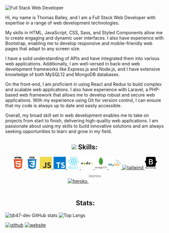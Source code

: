 ![Full Stack Web Developer](https://cdn.discordapp.com/attachments/676295815085424645/1100476278991224933/Thomas_Bailey_.png)

Hi, my name is Thomas Bailey, and I am a Full Stack Web Developer with expertise in a range of web development technologies.

My skills in HTML, JavaScript, CSS, Sass, and Styled Components allow me to create engaging and dynamic user interfaces. I also have experience with Bootstrap, enabling me to develop responsive and mobile-friendly web pages that adapt to any screen size.

I have a solid understanding of APIs and have integrated them into various web applications. Additionally, I am well-versed in back-end web development frameworks like Express.js and Node.js, and I have extensive knowledge of both MySQL12 and MongoDB databases.

On the front-end, I am proficient in using React and Redux to build complex and scalable web applications. I also have experience with Laravel, a PHP-based web framework that allows me to develop robust and secure web applications. With my experience using Git for version control, I can ensure that my code is always up to date and easily accessible.

Overall, my broad skill set in web development enables me to take on projects from start to finish, delivering high-quality web applications. I am passionate about using my skills to build innovative solutions and am always seeking opportunities to learn and grow in my field.


<h2 align="center"><image height="40px" src="https://cdn-icons-png.flaticon.com/512/9166/9166953.png" /> Skills:</h2>
<p align="center"> 
<a href="https://www.w3.org/html/" target="_blank" rel="noreferrer"> <img src="https://raw.githubusercontent.com/devicons/devicon/master/icons/html5/html5-original-wordmark.svg" alt="html5" width="40" height="40"/> </a> 
<a href="https://www.w3schools.com/css/" target="_blank" rel="noreferrer"> <img src="https://raw.githubusercontent.com/devicons/devicon/master/icons/css3/css3-original-wordmark.svg" alt="css3" width="40" height="40"/> </a> 
<a href="https://developer.mozilla.org/en-US/docs/Web/JavaScript" target="_blank" rel="noreferrer"> <img src="https://raw.githubusercontent.com/devicons/devicon/master/icons/javascript/javascript-original.svg" alt="javascript" width="40" height="40"/> </a> 
<a href="https://www.typescriptlang.org/" target="_blank" rel="noreferrer"> <img src="https://raw.githubusercontent.com/devicons/devicon/master/icons/typescript/typescript-original.svg" alt="typescript" width="40" height="40"/> </a> 
<a href="https://reactjs.org/" target="_blank" rel="noreferrer"> <img src="https://raw.githubusercontent.com/devicons/devicon/master/icons/react/react-original-wordmark.svg" alt="react" width="40" height="40"/> </a> 
<a href="https://nodejs.org" target="_blank" rel="noreferrer"> <img src="https://raw.githubusercontent.com/devicons/devicon/master/icons/nodejs/nodejs-original-wordmark.svg" alt="nodejs" width="40" height="40"/> </a> 
<a href="https://www.mongodb.com/" target="_blank" rel="noreferrer"> <img src="https://raw.githubusercontent.com/devicons/devicon/master/icons/mongodb/mongodb-original-wordmark.svg" alt="mongodb" width="40" height="40"/> </a> 
<a href="https://www.mysql.com/" target="_blank" rel="noreferrer"> <img src="https://raw.githubusercontent.com/devicons/devicon/master/icons/mysql/mysql-original-wordmark.svg" alt="mysql" width="40" height="40"/> </a> 
<a href="https://tailwindcss.com/" target="_blank" rel="noreferrer"> <img src="https://www.vectorlogo.zone/logos/tailwindcss/tailwindcss-icon.svg" alt="tailwind" width="40" height="40"/> </a> 
<a href="https://getbootstrap.com" target="_blank" rel="noreferrer"> <img src="https://raw.githubusercontent.com/devicons/devicon/master/icons/bootstrap/bootstrap-plain-wordmark.svg" alt="bootstrap" width="40" height="40"/> </a> 
<a href="https://heroku.com" target="_blank" rel="noreferrer"> <img src="https://www.vectorlogo.zone/logos/heroku/heroku-icon.svg" alt="heroku" width="40" height="40"/> </a> 
<a href="https://expressjs.com" target="_blank" rel="noreferrer"> <img src="https://raw.githubusercontent.com/devicons/devicon/master/icons/express/express-original-wordmark.svg" alt="express" width="40" height="40"/> </a> 
</p>


<h2 align="center"><image height="40px"" /> Stats:</h2>
<p align="center">

![tjb47-dev GitHub stats](https://github-readme-stats.vercel.app/api?username=tjb47-dev&hide=stars,prs&count_private=true&show_icons=true&theme=radical)
![Top Langs](https://github-readme-stats.vercel.app/api/top-langs/?username=tjb47-dev&layout=compact)

[<img src='https://cdn.jsdelivr.net/npm/simple-icons@3.0.1/icons/github.svg' alt='github' height='40'>](https://github.com/tjb47-dev)  [<img src='https://cdn.jsdelivr.net/npm/simple-icons@3.0.1/icons/icloud.svg' alt='website' height='40'>](https://tjb47-dev.github.io/portfolio-react/)  
